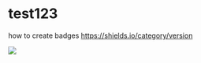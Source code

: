 # test123
how to create badges
https://shields.io/category/version

![](https://img.shields.io/github/downloads/krakenjriot/portty-dashboard/total)
